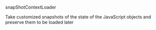 snapShotContextLoader

Take customized snapshots of the state of the JavaScript objects and preserve them to be loaded later

